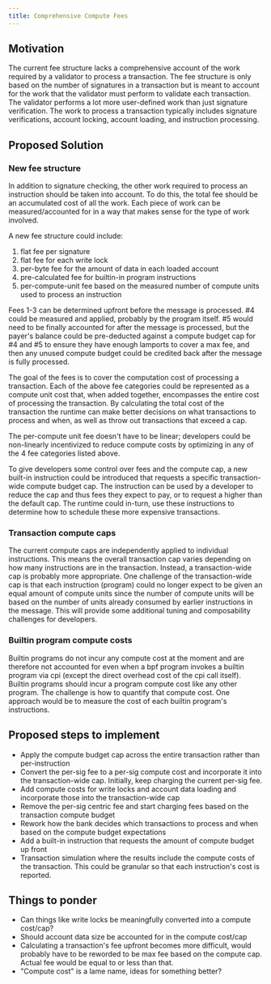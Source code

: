```yaml
---
title: Comprehensive Compute Fees
---
```


## Motivation

The current fee structure lacks a comprehensive account of the work required by
a validator to process a transaction.  The fee structure is only based on the
number of signatures in a transaction but is meant to account for the work that
the validator must perform to validate each transaction.  The validator performs
a lot more user-defined work than just signature verification.  The work to
process a transaction typically includes signature verifications, account
locking, account loading, and instruction processing.

## Proposed Solution

### New fee structure

In addition to signature checking, the other work required to process an
instruction should be taken into account.  To do this, the total fee should be
an accumulated cost of all the work.  Each piece of work can be
measured/accounted for in a way that makes sense for the type of work involved.

A new fee structure could include:
1. flat fee per signature
2. flat fee for each write lock
3. per-byte fee for the amount of data in each loaded account
4. pre-calculated fee for builtin-in program instructions
5. per-compute-unit fee based on the measured number of compute units used to
   process an instruction

Fees 1-3 can be determined upfront before the message is processed.  #4 could be
measured and applied, probably by the program itself.  #5 would need to be
finally accounted for after the message is processed, but the payer's balance
could be pre-deducted against a compute budget cap for #4 and #5 to ensure they
have enough lamports to cover a max fee, and then any unused compute budget
could be credited back after the message is fully processed.

The goal of the fees is to cover the computation cost of processing a
transaction.  Each of the above fee categories could be represented as a compute
unit cost that, when added together, encompasses the entire cost of processing
the transaction.  By calculating the total cost of the transaction the runtime
can make better decisions on what transactions to process and when, as well as
throw out transactions that exceed a cap.

The per-compute unit fee doesn't have to be linear; developers could be
non-linearly incentivized to reduce compute costs by optimizing in any of the 4
fee categories listed above.

To give developers some control over fees and the compute cap, a new built-in
instruction could be introduced that requests a specific transaction-wide
compute budget cap.  The instruction can be used by a developer to reduce the
cap and thus fees they expect to pay, or to request a higher than the default
cap.  The runtime could in-turn, use these instructions to determine how to
schedule these more expensive transactions.

### Transaction compute caps

The current compute caps are independently applied to individual instructions.
This means the overall transaction cap varies depending on how many instructions
are in the transaction.  Instead, a transaction-wide cap is probably more
appropriate.  One challenge of the transaction-wide cap is that each instruction
(program) could no longer expect to be given an equal amount of compute units
since the number of compute units will be based on the number of units already
consumed by earlier instructions in the message.  This will provide some
additional tuning and composability challenges for developers.

### Builtin program compute costs

Builtin programs do not incur any compute cost at the moment and are therefore
not accounted for even when a bpf program invokes a builtin program via cpi
(except the direct overhead cost of the cpi call itself).  Builtin programs
should incur a program compute cost like any other program.  The challenge is
how to quantify that compute cost.  One approach would be to measure the cost of
each builtin program's instructions.

## Proposed steps to implement

- Apply the compute budget cap across the entire transaction rather than
  per-instruction
- Convert the per-sig fee to a per-sig compute cost and incorporate it into the
  transaction-wide cap.  Initially, keep charging the current per-sig fee.
- Add compute costs for write locks and account data loading and incorporate
  those into the transaction-wide cap
- Remove the per-sig centric fee and start charging fees based on the
  transaction compute budget
- Rework how the bank decides which transactions to process and when based on
  the compute budget expectations
- Add a built-in instruction that requests the amount of compute budget up front
- Transaction simulation where the results include the compute costs of the
  transaction.  This could be granular so that each instruction's cost is
  reported.

## Things to ponder

- Can things like write locks be meaningfully converted into a compute cost/cap?
- Should account data size be accounted for in the compute cost/cap
- Calculating a transaction's fee upfront becomes more difficult, would probably
  have to be reworded to be max fee based on the compute cap.  Actual fee would
  be equal to or less than that.
- "Compute cost" is a lame name, ideas for something better?